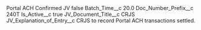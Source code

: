 <?xml version="1.0" encoding="UTF-8"?>
<CustomMetadata xmlns="http://soap.sforce.com/2006/04/metadata" xmlns:xsi="http://www.w3.org/2001/XMLSchema-instance" xmlns:xsd="http://www.w3.org/2001/XMLSchema">
    <label>Portal ACH Confirmed JV</label>
    <protected>false</protected>
    <values>
        <field>Batch_Time__c</field>
        <value xsi:type="xsd:double">20.0</value>
    </values>
    <values>
        <field>Doc_Number_Prefix__c</field>
        <value xsi:type="xsd:string">240T</value>
    </values>
    <values>
        <field>Is_Active__c</field>
        <value xsi:type="xsd:boolean">true</value>
    </values>
    <values>
        <field>JV_Document_Title__c</field>
        <value xsi:type="xsd:string">CRJS</value>
    </values>
    <values>
        <field>JV_Explanation_of_Entry__c</field>
        <value xsi:type="xsd:string">CRJS to record Portal ACH transactions settled.</value>
    </values>
</CustomMetadata>
